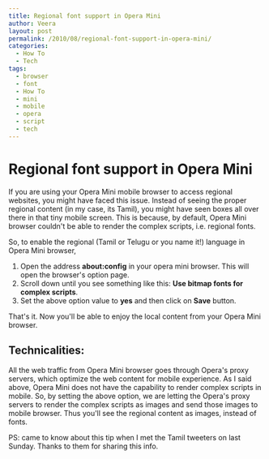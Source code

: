 ```yaml
---
title: Regional font support in Opera Mini
author: Veera
layout: post
permalink: /2010/08/regional-font-support-in-opera-mini/
categories:
  - How To
  - Tech
tags:
  - browser
  - font
  - How To
  - mini
  - mobile
  - opera
  - script
  - tech
---
```

# Regional font support in Opera Mini

If you are using your Opera Mini mobile browser to access regional websites, you might have faced this issue. Instead of seeing the proper regional content (in my case, its Tamil), you might have seen boxes all over there in that tiny mobile screen. This is because, by default, Opera Mini browser couldn't be able to render the complex scripts, i.e. regional fonts. 

So, to enable the regional (Tamil or Telugu or you name it!) language in Opera Mini browser,

1.  Open the address **about:config** in your opera mini browser. This will open the browser's option page.
2.  Scroll down until you see something like this: **Use bitmap fonts for complex scripts**.
3.  Set the above option value to **yes** and then click on **Save** button.

  
That's it. Now you'll be able to enjoy the local content from your Opera Mini browser.

## Technicalities:

All the web traffic from Opera Mini browser goes through Opera's proxy servers, which optimize the web content for mobile experience. As I said above, Opera Mini does not have the capability to render complex scripts in mobile. So, by setting the above option, we are letting the Opera's proxy servers to render the complex scripts as images and send those images to mobile browser. Thus you'll see the regional content as images, instead of fonts.

PS: came to know about this tip when I met the Tamil tweeters on last Sunday. Thanks to them for sharing this info.
